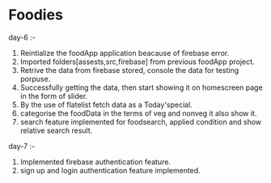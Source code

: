# Foodies

day-6 :-
1. Reintialize the foodApp application beacause of firebase error.
2. Imported folders[assests,src,firebase] from previous foodApp project.
3. Retrive the data from firebase stored, console the data for testing porpuse.
4. Successfully getting the data, then start showing it on homescreen page in the form of slider.
5. By the use of flatelist fetch data as a Today'special.
6. categorise the foodData in the terms of veg and nonveg it also show it.
7. search feature implemented for foodsearch, applied condition and show relative search result.

day-7 :-
1. Implemented firebase authentication feature.
2. sign up and login authentication feature implemented.

